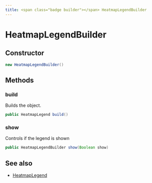 ```yaml
---
title: <span class="badge builder"></span> HeatmapLegendBuilder
---
```

# <span class="badge builder"></span> HeatmapLegendBuilder

## Constructor

```java
new HeatmapLegendBuilder()
```
## Methods

### <span class="badge object-method"></span> build

Builds the object.

```java
public HeatmapLegend build()
```

### <span class="badge object-method"></span> show

Controls if the legend is shown

```java
public HeatmapLegendBuilder show(Boolean show)
```

## See also

 * <span class="badge object-type-class"></span> [HeatmapLegend](./object-HeatmapLegend.md)
